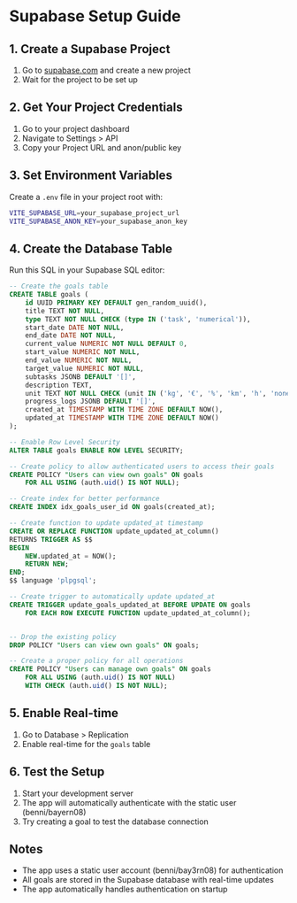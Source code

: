 # Supabase Setup Guide

## 1. Create a Supabase Project

1. Go to [supabase.com](https://supabase.com) and create a new project
2. Wait for the project to be set up

## 2. Get Your Project Credentials

1. Go to your project dashboard
2. Navigate to Settings > API
3. Copy your Project URL and anon/public key

## 3. Set Environment Variables

Create a `.env` file in your project root with:

```bash
VITE_SUPABASE_URL=your_supabase_project_url
VITE_SUPABASE_ANON_KEY=your_supabase_anon_key
```

## 4. Create the Database Table

Run this SQL in your Supabase SQL editor:

```sql
-- Create the goals table
CREATE TABLE goals (
    id UUID PRIMARY KEY DEFAULT gen_random_uuid(),
    title TEXT NOT NULL,
    type TEXT NOT NULL CHECK (type IN ('task', 'numerical')),
    start_date DATE NOT NULL,
    end_date DATE NOT NULL,
    current_value NUMERIC NOT NULL DEFAULT 0,
    start_value NUMERIC NOT NULL,
    end_value NUMERIC NOT NULL,
    target_value NUMERIC NOT NULL,
    subtasks JSONB DEFAULT '[]',
    description TEXT,
    unit TEXT NOT NULL CHECK (unit IN ('kg', '€', '%', 'km', 'h', 'none')),
    progress_logs JSONB DEFAULT '[]',
    created_at TIMESTAMP WITH TIME ZONE DEFAULT NOW(),
    updated_at TIMESTAMP WITH TIME ZONE DEFAULT NOW()
);

-- Enable Row Level Security
ALTER TABLE goals ENABLE ROW LEVEL SECURITY;

-- Create policy to allow authenticated users to access their goals
CREATE POLICY "Users can view own goals" ON goals
    FOR ALL USING (auth.uid() IS NOT NULL);

-- Create index for better performance
CREATE INDEX idx_goals_user_id ON goals(created_at);

-- Create function to update updated_at timestamp
CREATE OR REPLACE FUNCTION update_updated_at_column()
RETURNS TRIGGER AS $$
BEGIN
    NEW.updated_at = NOW();
    RETURN NEW;
END;
$$ language 'plpgsql';

-- Create trigger to automatically update updated_at
CREATE TRIGGER update_goals_updated_at BEFORE UPDATE ON goals
    FOR EACH ROW EXECUTE FUNCTION update_updated_at_column();


-- Drop the existing policy
DROP POLICY "Users can view own goals" ON goals;

-- Create a proper policy for all operations
CREATE POLICY "Users can manage own goals" ON goals
    FOR ALL USING (auth.uid() IS NOT NULL)
    WITH CHECK (auth.uid() IS NOT NULL);
```

## 5. Enable Real-time

1. Go to Database > Replication
2. Enable real-time for the `goals` table

## 6. Test the Setup

1. Start your development server
2. The app will automatically authenticate with the static user (benni/bayern08)
3. Try creating a goal to test the database connection

## Notes

-   The app uses a static user account (benni/bay3rn08) for authentication
-   All goals are stored in the Supabase database with real-time updates
-   The app automatically handles authentication on startup
